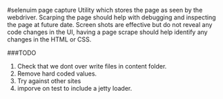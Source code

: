 #selenuim page capture
Utility which stores the page as seen by the webdriver.
Scarping the page should help with debugging and inspecting the page at future date.
Screen shots are effective but do not reveal any code changes in the UI, having
a page scrape should help identify any changes in the HTML or CSS.


###TODO
1. Check that we dont over write files in content folder.
2. Remove hard coded values.
3. Try against other sites
4. imporve on test to include a jetty loader. 
